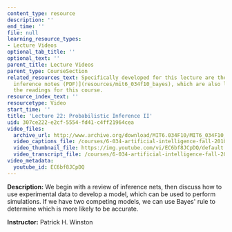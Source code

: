 ```yaml
---
content_type: resource
description: ''
end_time: ''
file: null
learning_resource_types:
- Lecture Videos
optional_tab_title: ''
optional_text: ''
parent_title: Lecture Videos
parent_type: CourseSection
related_resources_text: Specifically developed for this lecture are the [probabilistic
  inference notes (PDF)](resources/mit6_034f10_bayes), which are also listed among
  the readings for this course.
resource_index_text: ''
resourcetype: Video
start_time: ''
title: 'Lecture 22: Probabilistic Inference II'
uid: 307ce222-e2cf-5554-fd41-c4ff21964cea
video_files:
  archive_url: http://www.archive.org/download/MIT6.034F10/MIT6_034F10_lec22_300k.mp4
  video_captions_file: /courses/6-034-artificial-intelligence-fall-2010/aff12e3ace5352ecb32ade810a3c5a72_EC6bf8JCpDQ.vtt
  video_thumbnail_file: https://img.youtube.com/vi/EC6bf8JCpDQ/default.jpg
  video_transcript_file: /courses/6-034-artificial-intelligence-fall-2010/07185cb70f029720049b46505a90f396_EC6bf8JCpDQ.pdf
video_metadata:
  youtube_id: EC6bf8JCpDQ
---
```


**Description:** We begin with a review of inference nets, then discuss how to use experimental data to develop a model, which can be used to perform simulations. If we have two competing models, we can use Bayes' rule to determine which is more likely to be accurate.

**Instructor:** Patrick H. Winston